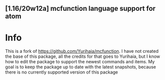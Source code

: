 ## [1.16/20w12a] mcfunction language support for atom

# Info
This is a fork of https://github.com/Yurihaia/mcfunction. I have not created the base of this package, all the credits for that goes to Yurihaia, but I know how to edit the package to support the newest commands and items. My goal is to keep the package up to date with the latest snapshots, because there is no currently supported version of this package
